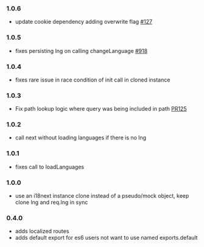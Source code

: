 ### 1.0.6
- update cookie dependency adding overwrite flag  [#127](https://github.com/i18next/i18next-express-middleware/issues/127)

### 1.0.5
- fixes persisting lng on calling changeLanguage [#918](https://github.com/i18next/i18next/issues/918)

### 1.0.4
- fixes rare issue in race condition of init call in cloned instance

### 1.0.3
- Fix path lookup logic where query was being included in path [PR125](https://github.com/i18next/i18next-express-middleware/pull/125)

### 1.0.2
- call next without loading languages if there is no lng

### 1.0.1
- fixes call to loadLanguages

### 1.0.0
- use an i18next instance clone instead of a pseudo/mock object, keep clone lng and req.lng in sync

### 0.4.0
- adds localized routes
- adds default export for es6 users not want to use named exports.default
